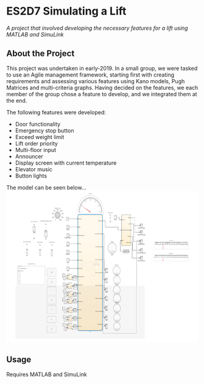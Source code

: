 # ES2D7 Simulating a Lift

*A project that involved developing the necessary features for a lift using MATLAB and SimuLink*

## About the Project

This project was undertaken in early-2019. In a small group, we were tasked to use an Agile management framework, starting first with creating requirements and assessing various features using Kano models, Pugh Matrices and multi-criteria graphs. Having decided on the features, we each member of the group chose a feature to develop, and we integrated them at the end.

The following features were developed:
 - Door functionality
 - Emergency stop button
 - Exceed weight limit
 - Lift order priority
 - Multi-floor input
 - Announcer
 - Display screen with current temperature
 - Elevator music
 - Button lights

The model can be seen below...
<img src="static/Lift_simulink.png" style="height: 400px">

## Usage

Requires MATLAB and SimuLink